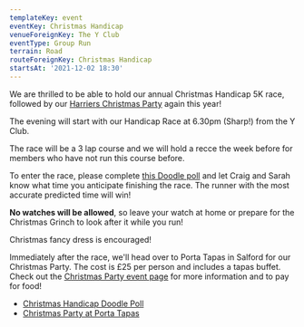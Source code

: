 ```yaml
---
templateKey: event 
eventKey: Christmas Handicap
venueForeignKey: The Y Club 
eventType: Group Run
terrain: Road 
routeForeignKey: Christmas Handicap
startsAt: '2021-12-02 18:30'
---
```

We are thrilled to be able to hold our annual Christmas Handicap 5K race, followed by our [Harriers Christmas Party](/events/2021-12-02-20-00-christmas-party/) again this year!

The evening will start with our Handicap Race at 6.30pm (Sharp!) from the Y Club. 

The race will be a 3 lap course and we will hold a recce the week before for members who have not run this course before. 

To enter the race, please complete [this Doodle poll](https://doodle.com/poll/gh26g9ctet9ur4ep) and let Craig and Sarah know what time you anticipate finishing the race. The runner with the most accurate predicted time will win! 

**No watches will be allowed**, so leave your watch at home or prepare for the Christmas Grinch to look after it while you run! 

Christmas fancy dress is encouraged!

Immediately after the race, we'll head over to Porta Tapas in Salford for our Christmas Party. The cost is £25 per person and includes a tapas buffet. Check out the [Christmas Party event page](/events/2021-12-02-20-00-christmas-party/) for more information and to pay for food!

- [Christmas Handicap Doodle Poll](https://doodle.com/poll/gh26g9ctet9ur4ep)
- [Christmas Party at Porta Tapas](/events/2021-12-02-20-00-christmas-party/)
